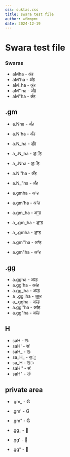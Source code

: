 ```yaml
---
css: suktas.css
title: swara test file
author: अजितकृष्णः
date: 2024-12-19
---
```


# Swara test file

### Swaras

- aMha - अंह
- aM'ha - अं॑ह
- aM_ha - अं॒ह
- aM''ha - अं॑॑ह
- aM"ha - अं᳚ह

## .gm

- a.Nha - अँह
- a.N'ha - अँ॑ह
- a.N_ha - अँ॒ह
- a_.N_ha - अ॒ँ॒ह
- a_.Nha - अ॒ँह
- a.N''ha - अँ॑॑ह
- a.N_"ha - अँ᳚ह

- a.gmha - अꣳह
- a.gm'ha - अꣳ॑ह
- a.gm_ha - अꣳ॒ह
- a_.gm_ha - अ॒ꣳ॒ह
- a_.gmha - अ॒ꣳह
- a.gm''ha - अꣳ॑॑ह
- a.gm"ha - अꣳ᳚ह

## .gg

- a.ggha - अꣴह
- a.gg'ha - अꣴ॑ह
- a.gg_ha - अꣴ॒ह
- a_.gg_ha - अ॒ꣴ॒ह
- a_.ggha - अ॒ꣴह
- a.gg''ha - अꣴ॑॑ह
- a.gg"ha - अꣴ᳚ह

## H

- saH - सः
- saH' - सः॑
- saH_ - सः॒
- sa_H_ - स॒ः॒
- sa_H - स॒ः
- saH'' - सः॑॑
- saH" - सः᳚

## private area

- .gm_ - 
- .gm' - 
- .gm" - 

- .gg_ - 
- .gg' - 
- .gg" - 










